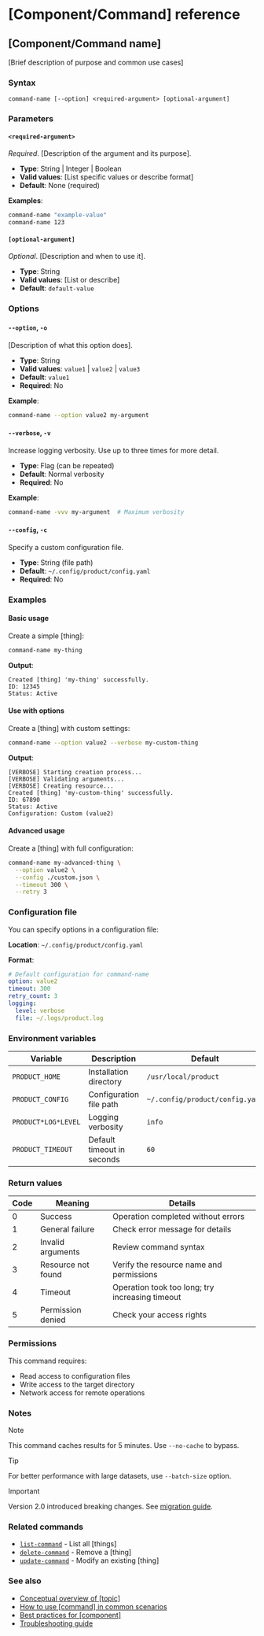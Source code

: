 # [Component/Command] reference

## [Component/Command name]

[Brief description of purpose and common use cases]

### Syntax

```
command-name [--option] <required-argument> [optional-argument]
```

### Parameters

#### `<required-argument>`

_Required_. [Description of the argument and its purpose].

- **Type**: String | Integer | Boolean
- **Valid values**: [List specific values or describe format]
- **Default**: None (required)

**Examples**:

```bash
command-name "example-value"
command-name 123
```

#### `[optional-argument]`

_Optional_. [Description and when to use it].

- **Type**: String
- **Valid values**: [List or describe]
- **Default**: `default-value`

### Options

#### `--option`, `-o`

[Description of what this option does].

- **Type**: String
- **Valid values**: `value1` | `value2` | `value3`
- **Default**: `value1`
- **Required**: No

**Example**:

```bash
command-name --option value2 my-argument
```

#### `--verbose`, `-v`

Increase logging verbosity. Use up to three times for more detail.

- **Type**: Flag (can be repeated)
- **Default**: Normal verbosity
- **Required**: No

**Example**:

```bash
command-name -vvv my-argument  # Maximum verbosity
```

#### `--config`, `-c`

Specify a custom configuration file.

- **Type**: String (file path)
- **Default**: `~/.config/product/config.yaml`
- **Required**: No

### Examples

#### Basic usage

Create a simple [thing]:

```bash
command-name my-thing
```

**Output**:

```
Created [thing] 'my-thing' successfully.
ID: 12345
Status: Active
```

#### Use with options

Create a [thing] with custom settings:

```bash
command-name --option value2 --verbose my-custom-thing
```

**Output**:

```
[VERBOSE] Starting creation process...
[VERBOSE] Validating arguments...
[VERBOSE] Creating resource...
Created [thing] 'my-custom-thing' successfully.
ID: 67890
Status: Active
Configuration: Custom (value2)
```

#### Advanced usage

Create a [thing] with full configuration:

```bash
command-name my-advanced-thing \
  --option value2 \
  --config ./custom.json \
  --timeout 300 \
  --retry 3
```

### Configuration file

You can specify options in a configuration file:

**Location**: `~/.config/product/config.yaml`

**Format**:

```yaml
# Default configuration for command-name
option: value2
timeout: 300
retry_count: 3
logging:
  level: verbose
  file: ~/.logs/product.log
```

### Environment variables

| Variable            | Description                | Default                         |
| ------------------- | -------------------------- | ------------------------------- |
| `PRODUCT_HOME`      | Installation directory     | `/usr/local/product`            |
| `PRODUCT_CONFIG`    | Configuration file path    | `~/.config/product/config.yaml` |
| `PRODUCT*LOG*LEVEL` | Logging verbosity          | `info`                          |
| `PRODUCT_TIMEOUT`   | Default timeout in seconds | `60`                            |

### Return values

| Code | Meaning            | Details                                         |
| ---- | ------------------ | ----------------------------------------------- |
| 0    | Success            | Operation completed without errors              |
| 1    | General failure    | Check error message for details                 |
| 2    | Invalid arguments  | Review command syntax                           |
| 3    | Resource not found | Verify the resource name and permissions        |
| 4    | Timeout            | Operation took too long; try increasing timeout |
| 5    | Permission denied  | Check your access rights                        |

### Permissions

This command requires:

- Read access to configuration files
- Write access to the target directory
- Network access for remote operations

### Notes

> [!NOTE]
> This command caches results for 5 minutes. Use `--no-cache` to bypass.

> [!TIP]
> For better performance with large datasets, use `--batch-size` option.

> [!IMPORTANT]
> Version 2.0 introduced breaking changes. See [migration guide](link).

### Related commands

- [`list-command`](link) - List all [things]
- [`delete-command`](link) - Remove a [thing]
- [`update-command`](link) - Modify an existing [thing]

### See also

- [Conceptual overview of [topic]](link)
- [How to use [command] in common scenarios](link)
- [Best practices for [component]](link)
- [Troubleshooting guide](link)
